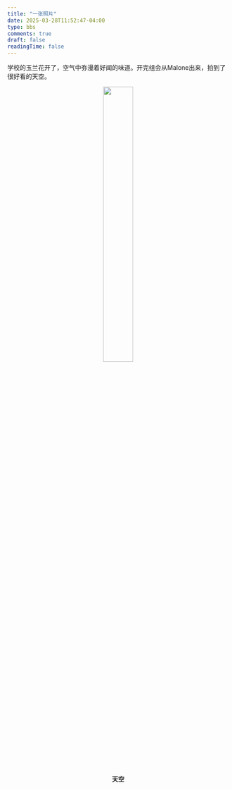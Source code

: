 ```yaml
---
title: "一张照片"
date: 2025-03-28T11:52:47-04:00
type: bbs
comments: true
draft: false
readingTime: false
---
```


学校的玉兰花开了，空气中弥漫着好闻的味道。开完组会从Malone出来，拍到了很好看的天空。

<figure align="center">
<img src="https://cdn.jsdelivr.net/gh/raphelwei/blog-images@main/img/friday_sky.jpeg" style="width:40%">
<figcaption align = "center"><b>天空</b></figcaption>
</figure>
